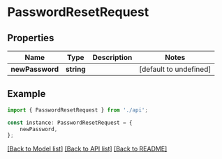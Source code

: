 # PasswordResetRequest


## Properties

Name | Type | Description | Notes
------------ | ------------- | ------------- | -------------
**newPassword** | **string** |  | [default to undefined]

## Example

```typescript
import { PasswordResetRequest } from './api';

const instance: PasswordResetRequest = {
    newPassword,
};
```

[[Back to Model list]](../README.md#documentation-for-models) [[Back to API list]](../README.md#documentation-for-api-endpoints) [[Back to README]](../README.md)
